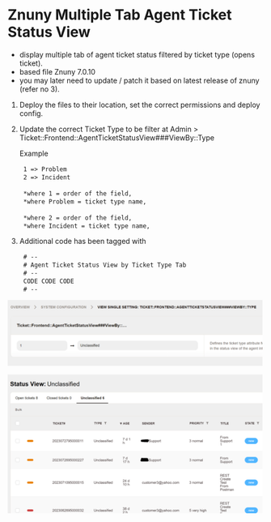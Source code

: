 # Znuny Multiple Tab Agent Ticket Status View 
- display multiple tab of agent ticket status filtered by ticket type (opens ticket).
- based file Znuny 7.0.10
- you may later need to update / patch it based on latest release of znuny (refer no 3).

1. Deploy the files to their location, set the correct permissions and deploy config.

2. Update the correct Ticket Type to be filter at Admin > Ticket::Frontend::AgentTicketStatusView###ViewBy::Type

	Example
	
		1 => Problem
		2 => Incident
		
		*where 1 = order of the field,
		*where Problem = ticket type name,
		
		*where 2 = order of the field,
		*where Incident = ticket type name,

3. Additional code has been tagged with

		# --
		# Agent Ticket Status View by Ticket Type Tab
		# --
		CODE CODE CODE
		# --
		
	
![ticket-status-setting](status_view_config.png)

![ticket-status-screen](status_view_screen.png)

